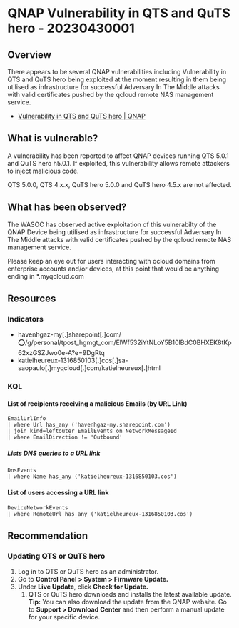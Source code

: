 # QNAP Vulnerability in QTS and QuTS hero - 20230430001

## Overview
There appears to be several QNAP vulnerabilities including Vulnerability in QTS and QuTS hero being exploited at the moment resulting in them being utilised as infrastructure for successful Adversary In The Middle attacks with valid certificates pushed by the qcloud remote NAS management service.

- [Vulnerability in QTS and QuTS hero | QNAP](https://www.qnap.com/en/security-advisory/qsa-23-01)

## What is vulnerable?
A vulnerability has been reported to affect QNAP devices running QTS 5.0.1 and QuTS hero h5.0.1. If exploited, this vulnerability allows remote attackers to inject malicious code.

QTS 5.0.0, QTS 4.x.x, QuTS hero 5.0.0 and QuTS hero 4.5.x are not affected.

## What has been observed?
The WASOC has observed active exploitation of this vulnerabilty of the QNAP Device being utilised as infrastructure for successful Adversary In The Middle attacks with valid certificates pushed by the qcloud remote NAS management service.

Please keep an eye out for users interacting with qcloud domains from enterprise accounts and/or devices, at this point that would be anything ending in *.myqcloud.com 

## Resources
### Indicators
- havenhgaz-my[.]sharepoint[.]com/:o:/g/personal/tpost_hgmgt_com/ElWf532iYtNLoY5B10lBdC0BHXEK8tKp62xzGSZJwo0e-A?e=9DgRtq
- katielheureux-1316850103[.]cos[.]sa-saopaulo[.]myqcloud[.]com/katielheureux[.]html


### KQL
#### List of recipients receiving a malicious Emails (by URL Link)
```
EmailUrlInfo
| where Url has_any ('havenhgaz-my.sharepoint.com')
| join kind=leftouter EmailEvents on NetworkMessageId
| where EmailDirection != 'Outbound'
```
##### Lists DNS queries to a URL link
```
DnsEvents
| where Name has_any ('katielheureux-1316850103.cos')
```
#### List of users accessing a URL link
```
DeviceNetworkEvents
| where RemoteUrl has_any ('katielheureux-1316850103.cos')
```
## Recommendation
### Updating QTS or QuTS hero

1. Log in to QTS or QuTS hero as an administrator.
1. Go to **Control Panel > System > Firmware Update.**
1. Under **Live Update**, click **Check for Update.**
    1. QTS or QuTS hero downloads and installs the latest available update.
**Tip:** You can also download the update from the QNAP website. Go to **Support > Download Center** and then perform a manual update for your specific device.